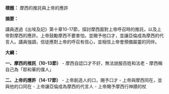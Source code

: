 **標題：** 摩西的推託與上帝的應許

**摘要：**

講員透過《出埃及記》第十章10-17節，探討摩西面對上帝呼召時的推託，以及上帝對摩西的應許。上帝鼓勵摩西不要害怕，並賜予他口才，並讓亞倫成為摩西的代言人。講員強調，信徒應對上帝的呼召有信心，並相信上帝會預備屬靈的同伴。

**大綱：**

**一、摩西的推託（10-13節）**
    - 摩西自認口才不好，無法說服百姓和法老
    - 摩西稱自己為「耶和華的僕人」

**二、上帝的應許（14-17節）**
    - 上帝創造人的口，賜予口才
    - 上帝與摩西同在，並與他的口同在
    - 上帝讓亞倫成為摩西的代言人
    - 上帝賜予摩西行神蹟的杖